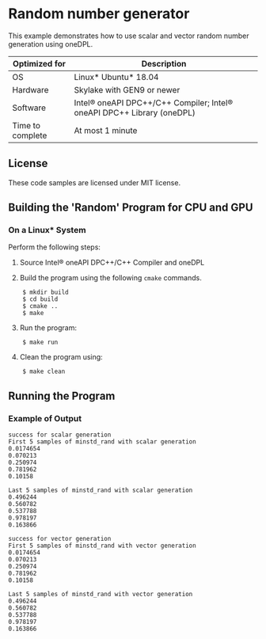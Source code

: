 # Random number generator

This example demonstrates how to use scalar and vector random number generation using oneDPL.

| Optimized for                   | Description                                                                    |
|---------------------------------|--------------------------------------------------------------------------------|
| OS                              | Linux* Ubuntu* 18.04                                                           |
| Hardware                        | Skylake with GEN9 or newer                                                     |
| Software                        | Intel&reg; oneAPI DPC++/C++ Compiler; Intel&reg; oneAPI DPC++ Library (oneDPL) |
| Time to complete                | At most 1 minute                                                               |

## License

These code samples are licensed under MIT license.

## Building the 'Random' Program for CPU and GPU

### On a Linux* System
Perform the following steps:

1. Source Intel&reg; oneAPI DPC++/C++ Compiler and oneDPL

2. Build the program using the following `cmake` commands.
```
    $ mkdir build
    $ cd build
    $ cmake ..
    $ make
```

3. Run the program:
```
    $ make run
```

4. Clean the program using:
```
    $ make clean
```

## Running the Program
### Example of Output

```
success for scalar generation
First 5 samples of minstd_rand with scalar generation
0.0174654
0.070213
0.250974
0.781962
0.10158

Last 5 samples of minstd_rand with scalar generation
0.496244
0.560782
0.537788
0.978197
0.163866

success for vector generation
First 5 samples of minstd_rand with vector generation
0.0174654
0.070213
0.250974
0.781962
0.10158

Last 5 samples of minstd_rand with vector generation
0.496244
0.560782
0.537788
0.978197
0.163866
```
